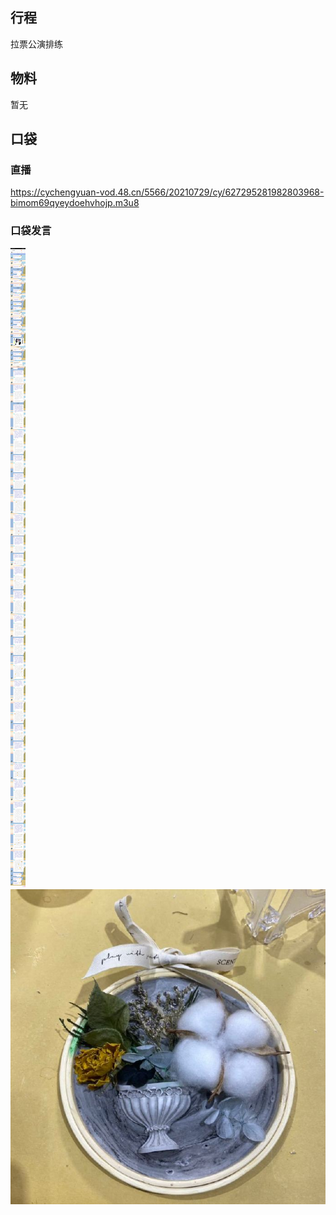 ## 行程
拉票公演排练

## 物料
暂无
## 口袋
### 直播
https://cychengyuan-vod.48.cn/5566/20210729/cy/627295281982803968-bimom69qyeydoehvhojp.m3u8

### 口袋发言
![口袋发言](./pocket48/imgs/messages.jpeg)<br>
![口袋图片](./pocket48/imgs/P1.jpeg)<br>